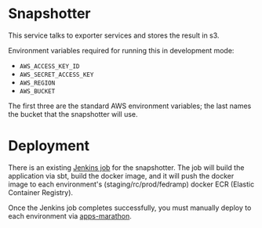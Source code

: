 # Snapshotter #

This service talks to exporter services and stores the result in s3. 

Environment variables required for running this in development mode:

  * `AWS_ACCESS_KEY_ID`
  * `AWS_SECRET_ACCESS_KEY`
  * `AWS_REGION`
  * `AWS_BUCKET`

The first three are the standard AWS environment variables; the last
names the bucket that the snapshotter will use.

# Deployment

There is an existing [Jenkins job](https://jenkins-build.socrata.com/job/snapshotter/) for the snapshotter. The job will build the application via sbt, build the docker image, and it will push the docker image to each environment's (staging/rc/prod/fedramp) docker ECR (Elastic Container Registry).

Once the Jenkins job completes successfully, you must manually deploy to each environment via [apps-marathon](https://github.com/socrata/apps-marathon#deployments).
